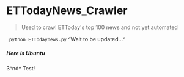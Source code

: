 # ETTodayNews_Crawler

> Used to crawl ETToday's top 100 news 
> and not yet automated

` python ETTodaynews.py`
^Wait to be updated...^

##### Here is Ubuntu

3^nd^ Test!
